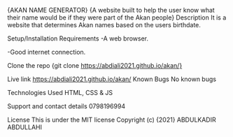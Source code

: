 {AKAN NAME GENERATOR}
{A website built to help the user know what their name would be if they were part of the Akan people}
Description
It is a website that determines Akan names based on the users birthdate.

Setup/Installation Requirements
-A web browser.

-Good internet connection.

Clone the repo {git clone https://abdiali2021.github.io/akan/} 

Live link 
https://abdiali2021.github.io/akan/
Known Bugs 
No known bugs

Technologies Used
HTML, CSS & JS

Support and contact details
0798196994

License
This is under the MIT license Copyright (c) {2021} ABDULKADIR ABDULLAHI